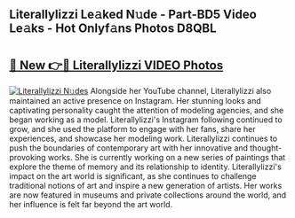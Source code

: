 ## Literallylizzi Le𝚊ked N𝚞de - Part-BD5 Video Le𝚊ks - Hot Onlyf𝚊ns Photos D8QBL

# <h2><a href="http://ab76993.deff.icu/?id=Literallylizzi">🔗 New 👉🔴 Literallylizzi VIDEO Photos</a></h2>

[![Literallylizzi N𝚞des](https://i.imgur.com/rIISA9y.gif)](http://ab76993.deff.icu/?id=Literallylizzi)
Alongside her YouTube channel, Literallylizzi also maintained an active presence on Instagram. Her stunning looks and captivating personality caught the attention of modeling agencies, and she began working as a model. Literallylizzi's Instagram following continued to grow, and she used the platform to engage with her fans, share her experiences, and showcase her modeling work. Literallylizzi continues to push the boundaries of contemporary art with her innovative and thought-provoking works. She is currently working on a new series of paintings that explore the theme of memory and its relationship to identity. Literallylizzi's impact on the art world is significant, as she continues to challenge traditional notions of art and inspire a new generation of artists. Her works are now featured in museums and private collections around the world, and her influence is felt far beyond the art world.
